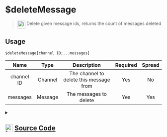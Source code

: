 # $deleteMessage
> <img align="top" src="https://upload.wikimedia.org/wikipedia/commons/thumb/e/e4/Infobox_info_icon.svg/160px-Infobox_info_icon.svg.png?20150409153300" alt="image" width="25" height="auto"> Delete given message ids, returns the count of messages deleted
## Usage
```
$deleteMessage[channel ID;...messages]
```
| Name | Type | Description | Required | Spread
| :---: | :---: | :---: | :---: | :---: |
channel ID | Channel | The channel to delete this message from | Yes | No
messages | Message | The messages to delete | Yes | Yes
<details>
<summary>
    
## <img align="top" src="https://cdn4.iconfinder.com/data/icons/iconsimple-logotypes/512/github-512.png" alt="image" width="25" height="auto">  [Source Code](https://github.com/tryforge/ForgeScript-V2/blob/main/src/native/deleteMessage.ts)
    
</summary>
    
```ts
import { BaseChannel, TextChannel } from "discord.js"
import { ArgType, NativeFunction, Return } from "../structures"
import noop from "../functions/noop"

export default new NativeFunction({
    name: "$deleteMessage",
    version: "1.0.0",
    brackets: true,
    unwrap: true,
    description: "Delete given message ids, returns the count of messages deleted",
    args: [
        {
            name: "channel ID",
            description: "The channel to delete this message from",
            rest: false,
            required: true,
            check: (i: BaseChannel) => i.isTextBased(),
            type: ArgType.Channel,
        },
        {
            name: "messages",
            description: "The messages to delete",
            rest: true,
            required: true,
            pointer: 0,
            type: ArgType.Message,
        },
    ],
    async execute(_, [channel, messages]) {
        if (!messages.length) return this.success(0)

        if (messages.length === 1) {
            return this.success(
                // @ts-ignore
                !!(await messages[0].delete().catch(noop)) + false
            )
        }

        const col =
            (await (channel as TextChannel)
                .bulkDelete(messages, true)
                .then((x) => x.size)
                .catch(noop)) ?? 0
        return this.success(col)
    },
})

```
    
</details>